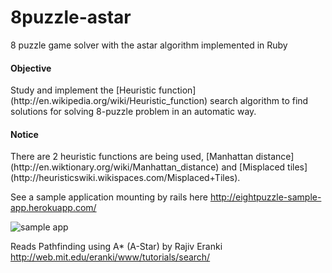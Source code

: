 8puzzle-astar
=============

8 puzzle game solver with the astar algorithm implemented in Ruby

<h4>Objective</h4>
Study and implement the [Heuristic function](http://en.wikipedia.org/wiki/Heuristic_function) search algorithm to find solutions for solving 8-puzzle problem in an automatic way.


<h4>Notice</h4>
There are 2 heuristic functions are being used, [Manhattan distance](http://en.wiktionary.org/wiki/Manhattan_distance) and [Misplaced tiles](http://heuristicswiki.wikispaces.com/Misplaced+Tiles).

See a sample application mounting by rails here http://eightpuzzle-sample-app.herokuapp.com/

![sample app](https://cloud.githubusercontent.com/assets/1572632/5260146/bafc8afc-7a3d-11e4-9bdb-89d45831ef26.png)

Reads Pathfinding using A* (A-Star) by Rajiv Eranki http://web.mit.edu/eranki/www/tutorials/search/
